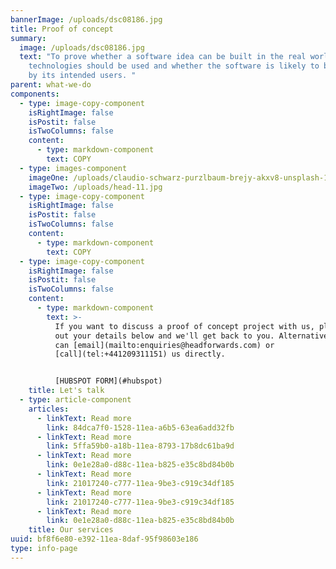 ```yaml
---
bannerImage: /uploads/dsc08186.jpg
title: Proof of concept
summary:
  image: /uploads/dsc08186.jpg
  text: "To prove whether a software idea can be built in the real world, what
    technologies should be used and whether the software is likely to be adopted
    by its intended users. "
parent: what-we-do
components:
  - type: image-copy-component
    isRightImage: false
    isPostit: false
    isTwoColumns: false
    content:
      - type: markdown-component
        text: COPY
  - type: images-component
    imageOne: /uploads/claudio-schwarz-purzlbaum-brejy-akxv8-unsplash-1-.jpg
    imageTwo: /uploads/head-11.jpg
  - type: image-copy-component
    isRightImage: false
    isPostit: false
    isTwoColumns: false
    content:
      - type: markdown-component
        text: COPY
  - type: image-copy-component
    isRightImage: false
    isPostit: false
    isTwoColumns: false
    content:
      - type: markdown-component
        text: >-
          If you want to discuss a proof of concept project with us, please fill
          out your details below and we'll get back to you. Alternatively, you
          can [email](mailto:enquiries@headforwards.com) or
          [call](tel:+441209311151) us directly.


          [HUBSPOT FORM](#hubspot)
    title: Let's talk
  - type: article-component
    articles:
      - linkText: Read more
        link: 84dca7f0-1528-11ea-a6b5-63ea6add32fb
      - linkText: Read more
        link: 5ffa59b0-a18b-11ea-8793-17b8dc61ba9d
      - linkText: Read more
        link: 0e1e28a0-d88c-11ea-b825-e35c8bd84b0b
      - linkText: Read more
        link: 21017240-c777-11ea-9be3-c919c34df185
      - linkText: Read more
        link: 21017240-c777-11ea-9be3-c919c34df185
      - linkText: Read more
        link: 0e1e28a0-d88c-11ea-b825-e35c8bd84b0b
    title: Our services
uuid: bf8f6e80-e392-11ea-8daf-95f98603e186
type: info-page
---
```

